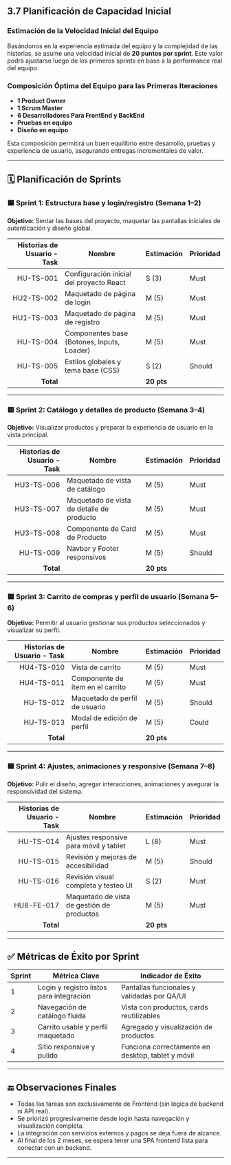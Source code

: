 ## 3.7 Planificación de Capacidad Inicial

### Estimación de la Velocidad Inicial del Equipo

Basándonos en la experiencia estimada del equipo y la complejidad de las historias, se asume una velocidad inicial de **20 puntos por sprint**. Este valor podrá ajustarse luego de los primeros sprints en base a la performance real del equipo.

### Composición Óptima del Equipo para las Primeras Iteraciones

- **1 Product Owner**
- **1 Scrum Master**
- **6 Desarrolladores Para FrontEnd y BackEnd**
- **Pruebas en equipo**
- **Diseño en equipo**

Esta composición permitirá un buen equilibrio entre desarrollo, pruebas y experiencia de usuario, asegurando entregas incrementales de valor.

---

## 🗓 Planificación de Sprints

### 🟦 Sprint 1: Estructura base y login/registro (Semana 1–2)

**Objetivo:** Sentar las bases del proyecto, maquetar las pantallas iniciales de autenticación y diseño global.

| Historias de Usuario - Task   | Nombre                                      | Estimación | Prioridad |
|------------------------------:|---------------------------------------------|------------|-----------|
|       HU-TS-001               | Configuración inicial del proyecto React    | S (3)      | Must      |
|       HU2-TS-002              | Maquetado de página de login                | M (5)      | Must      |
|       HU1-TS-003              | Maquetado de página de registro             | M (5)      | Must      |
|       HU-TS-004               | Componentes base (Botones, Inputs, Loader)  | M (5)      | Must      |
|       HU-TS-005               | Estilos globales y tema base (CSS)          | S (2)      | Should    |
| **Total**                     |                                             | **20 pts** |           |

---

### 🟨 Sprint 2: Catálogo y detalles de producto (Semana 3–4)

**Objetivo:** Visualizar productos y preparar la experiencia de usuario en la vista principal.

| Historias de Usuario - Task   | Nombre                                      | Estimación | Prioridad |
|-----------------------------: |---------------------------------------------|------------|-----------|
|       HU3-TS-006              | Maquetado de vista de catálogo              | M (5)      | Must      |
|       HU3-TS-007              | Maquetado de vista de detalle de producto   | M (5)      | Must      |
|       HU3-TS-008              | Componente de Card de Producto              | M (5)      | Must      |
|       HU-TS-009               | Navbar y Footer responsivos                 | M (5)      | Should    |
| **Total**                     |                                             | **20 pts** |           |

---

### 🟩 Sprint 3: Carrito de compras y perfil de usuario (Semana 5–6)

**Objetivo:** Permitir al usuario gestionar sus productos seleccionados y visualizar su perfil.

| Historias de Usuario - Task   | Nombre                                      | Estimación | Prioridad |
|-----------------------------: |---------------------------------------------|------------|-----------|
|       HU4-TS-010              | Vista de carrito                            | M (5)      | Must      |
|       HU4-TS-011              | Componente de ítem en el carrito            | M (5)      | Must      |
|       HU-TS-012               | Maquetado de perfil de usuario              | M (5)      | Should    |
|       HU-TS-013               | Modal de edición de perfil                  | M (5)      | Could     |
| **Total**                     |                                             | **20 pts** |           |

---

### 🟪 Sprint 4: Ajustes, animaciones y responsive (Semana 7–8)

**Objetivo:** Pulir el diseño, agregar interacciones, animaciones y asegurar la responsividad del sistema.

| Historias de Usuario - Task   | Nombre                                      | Estimación | Prioridad |
|-----------------------------: |---------------------------------------------|------------|-----------|
|        HU-TS-014              | Ajustes responsive para móvil y tablet      | L (8)      | Must      |
|        HU-TS-015              | Revisión y mejoras de accesibilidad         | M (5)      | Should    |
|        HU-TS-016              | Revisión visual completa y testeo UI        | S (2)      | Must      |
|        HU8-FE-017	            | Maquetado de vista de gestión de productos  |	M (5)	   | Must      |
| **Total**|                                                                  | **20 pts** |           |

---

## ✅ Métricas de Éxito por Sprint

| Sprint | Métrica Clave                                     | Indicador de Éxito                                      |
|--------|---------------------------------------------------|----------------------------------------------------------|
| 1      | Login y registro listos para integración          | Pantallas funcionales y validadas por QA/UI              |
| 2      | Navegación de catálogo fluida                     | Vista con productos, cards reutilizables                 |
| 3      | Carrito usable y perfil maquetado                 | Agregado y visualización de productos                    |
| 4      | Sitio responsive y pulido                         | Funciona correctamente en desktop, tablet y móvil        |

---

## 🔚 Observaciones Finales

- Todas las tareas son exclusivamente de Frontend (sin lógica de backend ni API real).
- Se priorizó progresivamente desde login hasta navegación y visualización completa.
- La integración con servicios externos y pagos se deja fuera de alcance.
- Al final de los 2 meses, se espera tener una SPA frontend lista para conectar con un backend.
---


